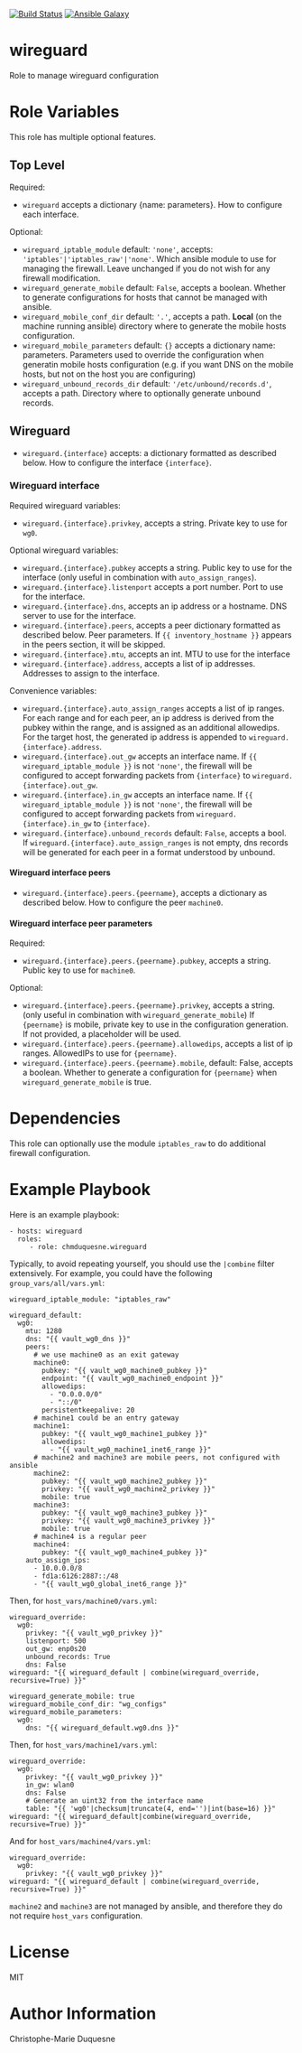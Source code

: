 [![Build Status](https://travis-ci.org/chmduquesne/ansible-wireguard.svg?branch=master)](https://travis-ci.org/chmduquesne/ansible-wireguard)
[![Ansible Galaxy](http://img.shields.io/badge/ansible--galaxy-chmduquesne.wireguard-blue.svg)](https://galaxy.ansible.com/chmduquesne/wireguard/)

# wireguard

Role to manage wireguard configuration

# Role Variables

This role has multiple optional features.

## Top Level

Required:

* `wireguard` accepts a dictionary \{name: parameters\}. How to configure each interface.

Optional:

* `wireguard_iptable_module` default: `'none'`, accepts: `'iptables'|'iptables_raw'|'none'`. Which ansible module to use for managing the firewall. Leave unchanged if you do not wish for any firewall modification.
* `wireguard_generate_mobile` default: `False`, accepts a boolean. Whether to generate configurations for hosts that cannot be managed with ansible.
* `wireguard_mobile_conf_dir` default: `'.'`, accepts a path. **Local** (on the machine running ansible) directory where to generate the mobile hosts configuration.
* `wireguard_mobile_parameters` default: `{}` accepts a dictionary name: parameters. Parameters used to override the configuration when generatin mobile hosts configuration (e.g. if you want DNS on the mobile hosts, but not on the host you are configuring)
* `wireguard_unbound_records_dir` default: `'/etc/unbound/records.d'`, accepts a path. Directory where to optionally generate unbound records.

## Wireguard

* `wireguard.{interface}` accepts: a dictionary formatted as described below. How to configure the interface `{interface}`.

### Wireguard interface

Required wireguard variables:

* `wireguard.{interface}.privkey`, accepts a string. Private key to use for `wg0`.

Optional wireguard variables:

* `wireguard.{interface}.pubkey` accepts a string. Public key to use for the interface (only useful in combination with `auto_assign_ranges`).
* `wireguard.{interface}.listenport` accepts a port number. Port to use for the interface.
* `wireguard.{interface}.dns`, accepts an ip address or a hostname. DNS server to use for the interface.
* `wireguard.{interface}.peers`, accepts a peer dictionary formatted as described below. Peer parameters. If `{{ inventory_hostname }}` appears in the peers section, it will be skipped.
* `wireguard.{interface}.mtu`, accepts an int. MTU to use for the interface
* `wireguard.{interface}.address`, accepts a list of ip addresses. Addresses to assign to the interface.

Convenience variables:

* `wireguard.{interface}.auto_assign_ranges` accepts a list of ip ranges. For each range and for each peer, an ip address is derived from the pubkey within the range, and is assigned as an additional allowedips. For the target host, the generated ip address is appended to `wireguard.{interface}.address`.
* `wireguard.{interface}.out_gw` accepts an interface name. If `{{ wireguard_iptable_module }}` is not `'none'`, the firewall will be configured to accept forwarding packets from `{interface}` to `wireguard.{interface}.out_gw`.
* `wireguard.{interface}.in_gw` accepts an interface name. If `{{ wireguard_iptable_module }}` is not `'none'`, the firewall will be configured to accept forwarding packets from `wireguard.{interface}.in_gw` to `{interface}`.
* `wireguard.{interface}.unbound_records` default: `False`, accepts a bool. If `wireguard.{interface}.auto_assign_ranges` is not empty, dns records will be generated for each peer in a format understood by unbound.

#### Wireguard interface peers

* `wireguard.{interface}.peers.{peername}`, accepts a dictionary as described below. How to configure the peer `machine0`.

#### Wireguard interface peer parameters

Required:

* `wireguard.{interface}.peers.{peername}.pubkey`, accepts a string. Public key to use for `machine0`.

Optional:

* `wireguard.{interface}.peers.{peername}.privkey`, accepts a string. (only useful in combination with `wireguard_generate_mobile`) If `{peername}` is mobile, private key to use in the configuration generation. If not provided, a placeholder will be used.
* `wireguard.{interface}.peers.{peername}.allowedips`, accepts a list of ip ranges. AllowedIPs to use for `{peername}`.
* `wireguard.{interface}.peers.{peername}.mobile`, default: False, accepts a boolean. Whether to generate a configuration for `{peername}` when `wireguard_generate_mobile` is true.

# Dependencies

This role can optionally use the module `iptables_raw` to do additional
firewall configuration.

# Example Playbook

Here is an example playbook:

    - hosts: wireguard
      roles:
         - role: chmduquesne.wireguard

Typically, to avoid repeating yourself, you should use the `|combine` filter extensively. For example, you could have the following `group_vars/all/vars.yml`:

    wireguard_iptable_module: "iptables_raw"
    
    wireguard_default:
      wg0:
        mtu: 1280
        dns: "{{ vault_wg0_dns }}"
        peers:
          # we use machine0 as an exit gateway
          machine0:
            pubkey: "{{ vault_wg0_machine0_pubkey }}"
            endpoint: "{{ vault_wg0_machine0_endpoint }}"
            allowedips:
              - "0.0.0.0/0"
              - "::/0"
            persistentkeepalive: 20
          # machine1 could be an entry gateway
          machine1:
            pubkey: "{{ vault_wg0_machine1_pubkey }}"
            allowedips:
              - "{{ vault_wg0_machine1_inet6_range }}"
          # machine2 and machine3 are mobile peers, not configured with ansible
          machine2:
            pubkey: "{{ vault_wg0_machine2_pubkey }}"
            privkey: "{{ vault_wg0_machine2_privkey }}"
            mobile: true
          machine3:
            pubkey: "{{ vault_wg0_machine3_pubkey }}"
            privkey: "{{ vault_wg0_machine3_privkey }}"
            mobile: true
          # machine4 is a regular peer
          machine4:
            pubkey: "{{ vault_wg0_machine4_pubkey }}"
        auto_assign_ips:
          - 10.0.0.0/8
          - fd1a:6126:2887::/48
          - "{{ vault_wg0_global_inet6_range }}"

Then, for `host_vars/machine0/vars.yml`:

    wireguard_override:
      wg0:
        privkey: "{{ vault_wg0_privkey }}"
        listenport: 500
        out_gw: enp0s20
        unbound_records: True
        dns: False
    wireguard: "{{ wireguard_default | combine(wireguard_override, recursive=True) }}"
    
    wireguard_generate_mobile: true
    wireguard_mobile_conf_dir: "wg_configs"
    wireguard_mobile_parameters:
      wg0:
        dns: "{{ wireguard_default.wg0.dns }}"

Then, for `host_vars/machine1/vars.yml`:

    wireguard_override:
      wg0:
        privkey: "{{ vault_wg0_privkey }}"
        in_gw: wlan0
        dns: False
        # Generate an uint32 from the interface name
        table: "{{ 'wg0'|checksum|truncate(4, end='')|int(base=16) }}"
    wireguard: "{{ wireguard_default|combine(wireguard_override, recursive=True) }}"

And for `host_vars/machine4/vars.yml`:

    wireguard_override:
      wg0:
        privkey: "{{ vault_wg0_privkey }}"
    wireguard: "{{ wireguard_default | combine(wireguard_override, recursive=True) }}"

`machine2` and `machine3` are not managed by ansible, and therefore they
do not require `host_vars` configuration.

# License

MIT

# Author Information

Christophe-Marie Duquesne
